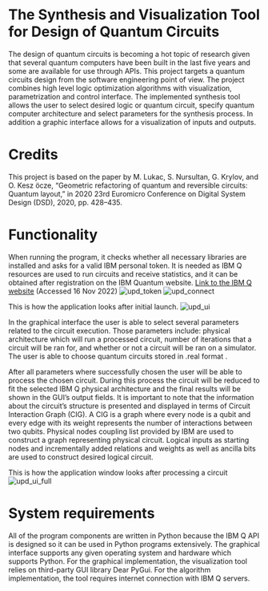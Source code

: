 # The Synthesis and Visualization Tool for Design of Quantum Circuits

The design of quantum circuits is becoming a hot topic of research given that several quantum computers have been built in the last five years 
and some are available for use through APIs. This project targets a quantum circuits design from the software engineering point of view. 
The project combines high level logic optimization algorithms with visualization, parametrization and control interface. 
The implemented synthesis tool allows the user to select desired logic or quantum circuit, specify quantum computer architecture and select parameters
for the synthesis process. In addition a graphic interface allows for a visualization of inputs and outputs.

# Credits

This project is based on the paper by M. Lukac, S. Nursultan, G. Krylov, and O. Kesz ̈ocze, “Geometric
refactoring of quantum and reversible circuits: Quantum layout,” in 2020
23rd Euromicro Conference on Digital System Design (DSD), 2020, pp.
428–435.

# Functionality

When running the program, it checks whether all necessary libraries are installed and asks for a valid IBM 
personal token. It is needed as IBM Q resources are used to run circuits and receive statistics, and it can be obtained 
after registration on the IBM Quantum website. [Link to the IBM Q website](https://quantum-computing.ibm.com/) (Accessed 16 Nov 2022)
![upd_token](https://user-images.githubusercontent.com/39532643/202240062-d4420e19-51d5-45dc-bbf7-8f7b8e6c2206.png)
![upd_connect](https://user-images.githubusercontent.com/39532643/202240084-f1cfbf07-c74f-4923-bcd0-19f1b2eb493d.png)

This is how the application looks after initial launch.
![upd_ui](https://user-images.githubusercontent.com/39532643/202240103-ab97fe57-8472-4078-8c4c-69367241e59e.png)


In the graphical interface the user is able to select several
parameters related to the circuit execution. Those
parameters include: physical architecture which will run a
processed circuit, number of iterations that a circuit will be ran
for, and whether or not a circuit will be ran on a simulator.
The user is able to choose quantum circuits stored in .real
format .

After all parameters where successfully chosen the user will
be able to process the chosen circuit. During this process the
circuit will be reduced to fit the selected IBM Q physical
architecture and the final results will be shown in the GUI’s
output fields. It is important to note that the information about
the circuit’s structure is presented and displayed in terms of
Circuit Interaction Graph (CIG). A CIG is a graph where every
node is a qubit and every edge with its weight represents the
number of interactions between two qubits. Physical nodes
coupling list provided by IBM are used to construct a graph
representing physical circuit. Logical inputs as starting nodes
and incrementally added relations and weights as well as
ancilla bits are used to construct desired logical circuit.

This is how the application window looks after processing a circuit
![upd_ui_full](https://user-images.githubusercontent.com/39532643/202240117-27942016-5602-400a-b3f1-69b49a947d55.png)

# System requirements

All of the program components are written in Python
because the IBM Q API is designed so it can be used in
Python programs extensively. The graphical interface supports
any given operating system and hardware which supports
Python. For the graphical implementation, the visualization
tool relies on third-party GUI library Dear PyGui. For the
algorithm implementation, the tool requires internet connection with IBM Q servers.

